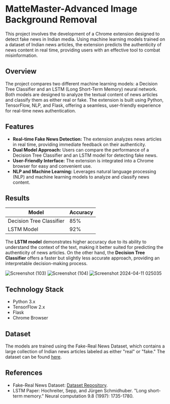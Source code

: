 # MatteMaster-Advanced Image Background Removal

This project involves the development of a Chrome extension designed to detect fake news in Indian media. Using machine learning models trained on a dataset of Indian news articles, the extension predicts the authenticity of news content in real time, providing users with an effective tool to combat misinformation.

## Overview

The project compares two different machine learning models: a Decision Tree Classifier and an LSTM (Long Short-Term Memory) neural network. Both models are designed to analyze the textual content of news articles and classify them as either real or fake. The extension is built using Python, TensorFlow, NLP, and Flask, offering a seamless, user-friendly experience for real-time news authentication.

## Features

- **Real-time Fake News Detection:** The extension analyzes news articles in real time, providing immediate feedback on their authenticity.
- **Dual Model Approach:** Users can compare the performance of a Decision Tree Classifier and an LSTM model for detecting fake news.
- **User-Friendly Interface:** The extension is integrated into a Chrome browser for easy and convenient use.
- **NLP and Machine Learning:** Leverages natural language processing (NLP) and machine learning models to analyze and classify news content.

## Results

| Model                     | Accuracy  |
|----------------------------|-----------|
| Decision Tree Classifier    | 85%       |
| LSTM Model                  | 92%       |

The **LSTM model** demonstrates higher accuracy due to its ability to understand the context of the text, making it better suited for predicting the authenticity of news articles. On the other hand, the **Decision Tree Classifier** offers a faster but slightly less accurate approach, providing an interpretable decision-making process.

![Screenshot (103)](https://github.com/user-attachments/assets/00693ad3-03d5-44d0-9334-ec0b3f149874)
![Screenshot (104)](https://github.com/user-attachments/assets/8d2d5203-3349-495e-9fcd-88a128a1f873)
![Screenshot 2024-04-11 025035](https://github.com/user-attachments/assets/dfef8d9f-15ee-4966-928e-89f1268cd402)

## Technology Stack

- Python 3.x
- TensorFlow 2.x
- Flask
- Chrome Browser

## Dataset

The models are trained using the Fake-Real News Dataset, which contains a large collection of Indian news articles labeled as either "real" or "fake." The dataset can be found [here](https://github.com/laxmimerit/fake-real-news-dataset).

## References
- Fake-Real News Dataset: [Dataset Repository](https://github.com/laxmimerit/fake-real-news-dataset).
- LSTM Paper: Hochreiter, Sepp, and Jürgen Schmidhuber. "Long short-term memory." Neural computation 9.8 (1997): 1735-1780.
